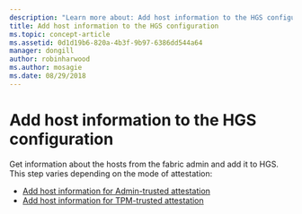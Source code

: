 ```yaml
---
description: "Learn more about: Add host information to the HGS configuration"
title: Add host information to the HGS configuration
ms.topic: concept-article
ms.assetid: 0d1d19b6-820a-4b3f-9b97-6386dd544a64
manager: dongill
author: robinharwood
ms.author: mosagie
ms.date: 08/29/2018
---
```


# Add host information to the HGS configuration

Get information about the hosts from the fabric admin and add it to HGS. This step varies depending on the mode of attestation:

- [Add host information for Admin-trusted attestation](guarded-fabric-add-host-information-for-admin-trusted-attestation.md)
- [Add host information for TPM-trusted attestation](guarded-fabric-add-host-information-for-tpm-trusted-attestation.md)

